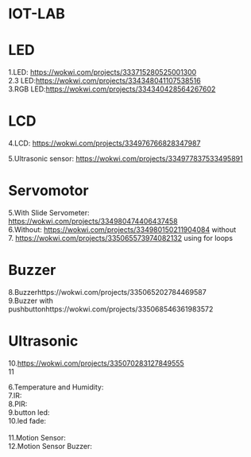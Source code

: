 # IOT-LAB

# LED
1.LED: https://wokwi.com/projects/333715280525001300 <br>
2.3 LED:https://wokwi.com/projects/334348041107538516 <br>
3.RGB LED:https://wokwi.com/projects/334340428564267602 <br>

# LCD
4.LCD: https://wokwi.com/projects/334976766828347987<br>

5.Ultrasonic sensor: https://wokwi.com/projects/334977837533495891<br>

# Servomotor
5.With Slide Servometer: https://wokwi.com/projects/334980474406437458 <br>
6.Without: https://wokwi.com/projects/334980150211904084 without<br>
7. https://wokwi.com/projects/335065573974082132 using for loops<br>

# Buzzer
8.Buzzerhttps://wokwi.com/projects/335065202784469587 <br>
9.Buzzer with pushbuttonhttps://wokwi.com/projects/335068546361983572 <br>

# Ultrasonic 
10.https://wokwi.com/projects/335070283127849555<br>
11










6.Temperature and Humidity:<br>
7.IR:<br>
8.PIR:<br>
9.button led:<br>
10.led fade:<br>                         
11.Motion Sensor:<br>
12.Motion Sensor Buzzer:<br>
